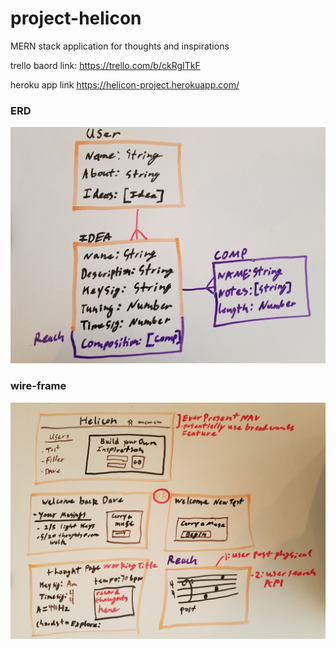 # project-helicon
MERN stack application for thoughts and inspirations

trello baord link: https://trello.com/b/ckRgITkF

heroku app link https://helicon-project.herokuapp.com/

### ERD 
![](https://github.com/K-Ramberg/project-helicon/blob/master/ERD/erd2.jpg)

### wire-frame
![](https://github.com/K-Ramberg/project-helicon/blob/master/WireFrame/wire1.jpg)